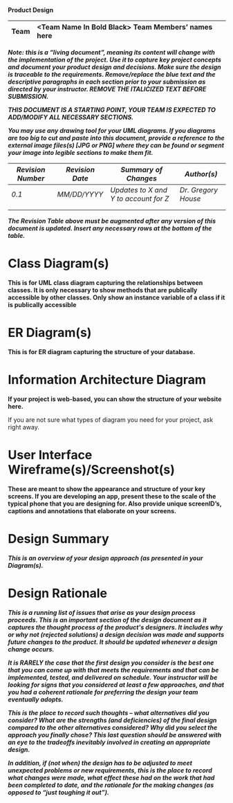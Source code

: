 **Product Design**

| Team | \<Team Name In Bold Black\> Team Members’ names here  |
| :---- | :---- |

***Note: this is a “living document”, meaning its content will change with the implementation of the project. Use it to capture key project concepts and document your product design and decisions. Make sure the design is traceable to the requirements. Remove/replace the blue text and the descriptive paragraphs in each section prior to your submission as directed by your instructor.  REMOVE THE ITALICIZED TEXT BEFORE SUBMISSION.***

***THIS DOCUMENT IS A STARTING POINT, YOUR TEAM IS EXPECTED TO ADD/MODIFY ALL NECESSARY SECTIONS.***

***You may use any drawing tool for your UML diagrams. If you diagrams are too big to cut and paste into this document, provide a reference to the external image files(s) \[JPG or PNG\] where they can be found or segment your image into legible sections to make them fit.***

| *Revision Number* | *Revision Date* | *Summary of Changes* | *Author(s)* |
| ----- | ----- | ----- | ----- |
| *0.1* | *MM/DD/YYYY* | *Updates to X and Y to account for Z* | *Dr. Gregory House* |
|  |  |  |  |
|  |  |  |  |

***The Revision Table above must be augmented after any version of this document is updated. Insert any necessary rows at the bottom of the table.***

# 

# **Class Diagram(s)**

**This is for UML class diagram capturing the relationships between classes. It is only necessary to show methods that are publically accessible by other classes. Only show an instance variable of a class if it is publically accessible**

# **ER Diagram(s)**

**This is for ER diagram capturing the structure of your database.**


# **Information Architecture Diagram**

**If your project is web-based, you can show the structure of your website here.**

If you are not sure what types of diagram you need for your project, ask right away.

# **User Interface Wireframe(s)/Screenshot(s)**

**These are meant to show the appearance and structure of your key screens.  If you are developing an app, present these to the scale of the typical phone that you are designing for.   Also provide unique screenID’s, captions and annotations that elaborate on your screens.**

# 

# **Design Summary**

***This is an overview of your design approach (as presented in your Diagram(s).***


# **Design Rationale**

***This is a running list of issues that arise as your design process proceeds. This is an important section of the design document as it captures the thought process of the product's designers. It includes why or why not (rejected solutions) a design decision was made and supports future changes to the product. It should be updated whenever a design change occurs.*** 

***It is RARELY the case that the first design you consider is the best one that you can come up with that meets the requirements and that can be implemented, tested, and delivered on schedule. Your instructor will be looking for signs that you considered at least a few approaches, and that you had a coherent rationale for preferring the design your team eventually adopts.***

***This is the place to record such thoughts – what alternatives did you consider? What are the strengths (and deficiencies) of the final design compared to the other alternatives considered? Why did you select the approach you finally chose? This last question should be answered with an eye to the tradeoffs inevitably involved in creating an appropriate design.***

***In addition, if (not when) the design has to be adjusted to meet unexpected problems or new requirements, this is the place to record what changes were made, what effect these had on the work that had been completed to date, and the rationale for the making changes (as opposed to “just toughing it out”).***


